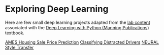 # Exploring Deep Learning

Here are few small deep learning projects adapted from the [lab content](https://github.com/fchollet/deep-learning-with-python-notebooks) associated with the [Deep Learning with Python (Manning Publications)](https://www.manning.com/books/deep-learning-with-python?a_aid=keras&a_bid=76564dff) textbook.

[AMES Housing Sale Price Prediction](https://bgodd.github.io/Deep/predicting-house-prices.html)
[Classifying Distracted Drivers](https://bgodd.github.io/Deep/texting_or_driving_safely.html)
[NEURAL Style Transfer](https://bgodd.github.io/Deep/neural-style-transfer.html)
